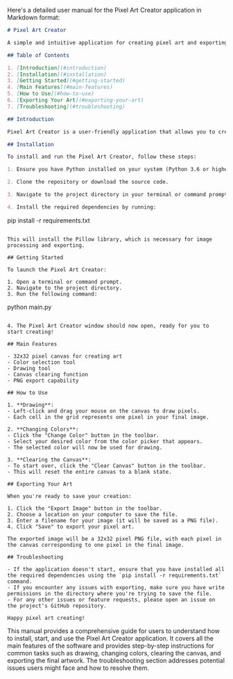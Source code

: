 Here's a detailed user manual for the Pixel Art Creator application in Markdown format:

```markdown
# Pixel Art Creator

A simple and intuitive application for creating pixel art and exporting your creations.

## Table of Contents

1. [Introduction](#introduction)
2. [Installation](#installation)
3. [Getting Started](#getting-started)
4. [Main Features](#main-features)
5. [How to Use](#how-to-use)
6. [Exporting Your Art](#exporting-your-art)
7. [Troubleshooting](#troubleshooting)

## Introduction

Pixel Art Creator is a user-friendly application that allows you to create pixel art easily. With a simple interface and basic editing tools, you can bring your pixelated ideas to life and export them for use in various projects.

## Installation

To install and run the Pixel Art Creator, follow these steps:

1. Ensure you have Python installed on your system (Python 3.6 or higher is recommended).

2. Clone the repository or download the source code.

3. Navigate to the project directory in your terminal or command prompt.

4. Install the required dependencies by running:

   ```
   pip install -r requirements.txt
   ```

   This will install the Pillow library, which is necessary for image processing and exporting.

## Getting Started

To launch the Pixel Art Creator:

1. Open a terminal or command prompt.
2. Navigate to the project directory.
3. Run the following command:

   ```
   python main.py
   ```

4. The Pixel Art Creator window should now open, ready for you to start creating!

## Main Features

- 32x32 pixel canvas for creating art
- Color selection tool
- Drawing tool
- Canvas clearing function
- PNG export capability

## How to Use

1. **Drawing**: 
   - Left-click and drag your mouse on the canvas to draw pixels.
   - Each cell in the grid represents one pixel in your final image.

2. **Changing Colors**:
   - Click the "Change Color" button in the toolbar.
   - Select your desired color from the color picker that appears.
   - The selected color will now be used for drawing.

3. **Clearing the Canvas**:
   - To start over, click the "Clear Canvas" button in the toolbar.
   - This will reset the entire canvas to a blank state.

## Exporting Your Art

When you're ready to save your creation:

1. Click the "Export Image" button in the toolbar.
2. Choose a location on your computer to save the file.
3. Enter a filename for your image (it will be saved as a PNG file).
4. Click "Save" to export your pixel art.

The exported image will be a 32x32 pixel PNG file, with each pixel in the canvas corresponding to one pixel in the final image.

## Troubleshooting

- If the application doesn't start, ensure that you have installed all the required dependencies using the `pip install -r requirements.txt` command.
- If you encounter any issues with exporting, make sure you have write permissions in the directory where you're trying to save the file.
- For any other issues or feature requests, please open an issue on the project's GitHub repository.

Happy pixel art creating!
```

This manual provides a comprehensive guide for users to understand how to install, start, and use the Pixel Art Creator application. It covers all the main features of the software and provides step-by-step instructions for common tasks such as drawing, changing colors, clearing the canvas, and exporting the final artwork. The troubleshooting section addresses potential issues users might face and how to resolve them.